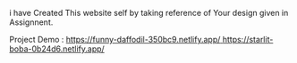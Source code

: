 i have Created This website self by taking reference of Your design given in Assignnent.


Project Demo : [https://funny-daffodil-350bc9.netlify.app/  ](https://starlit-boba-0b24d6.netlify.app/)https://starlit-boba-0b24d6.netlify.app/




